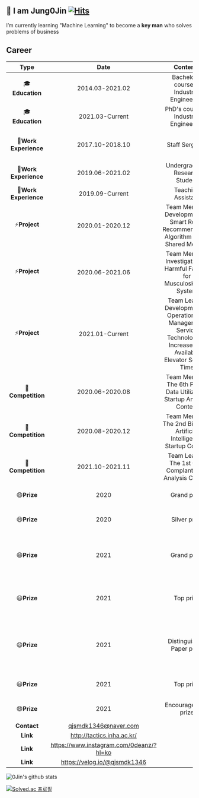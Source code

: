 ## :wave: I am Jung0Jin [![Hits](https://hits.seeyoufarm.com/api/count/incr/badge.svg?url=https%3A%2F%2Fgithub.com%2FJung0Jin&count_bg=%2379C83D&title_bg=%23555555&icon=&icon_color=%23E7E7E7&title=hits&edge_flat=false)](https://hits.seeyoufarm.com)

I’m currently learning "Machine Learning" to become a **key man** who solves problems of business

## Career

|    **Type**    |     **Date**    |                    **Contents**                   |**Organization**|
|:--------------:|:---------------:|:-------------------------------------------------:|:--------------:|
| :mortar_board:**Education**  | 2014.03-2021.02 | Bachelor's course in Industrial Engineering     |  **INHA Univ**     |
| :mortar_board:**Education**  | 2021.03-Current | PhD's course in Industrial Engineering       |  **INHA Univ**     |
| :office:**Work Experience** | 2017.10-2018.10 | Staff Sergeant |  **Republic of Korea Marine Corps**         |
| :office:**Work Experience** | 2019.06-2021.02 | Undergraduate Research Student |  **TACTICS Lab**         |
| :office:**Work Experience** | 2019.09-Current | Teaching Assistant |  **INHA Univ**         |
| ⚡**Project**   | 2020.01-2020.12 | Team Member, Development of Smart Route Recommendation Algorithm Using Shared Mobility |  **National Research Foundation of Korea**          |
| ⚡**Project**   | 2020.06-2021.06 | Team Member, Investigation of Harmful Factors for Musculoskeletal System |  **KIA MOTORS**          |
| ⚡**Project**   | 2021.01-Current | Team Leader, Development of Operation and Management Service Technology to Increase The Available Elevator Service Time |  **HYUNDAI ELEVATOR**          |
| 👯**Competition**   | 2020.06-2020.08 | Team Member, The 6th Public Data Utilization Startup Analysis Contest  |  **Incheon Metropolitan City**          |
| 👯**Competition**   | 2020.08-2020.12 | Team Member, The 2nd Big Data Artificial Intelligence Startup Contest  |  **Korea Gas Corporation**          |
| 👯**Competition**   | 2021.10-2021.11 | Team Leader, The 1st Civil Complant Data Analysis Contest  |  **Anti-Corruption & Civil Rights Commission**          |
| 😄**Prize**   | 2020 | Grand prize | **2020 I-GPS in Inha University** |
| 😄**Prize**   | 2020 | Silver prize | **2020 X-Corps Festival** |
| 😄**Prize**   | 2021 | Grand prize | **2021 Spring Conference Korea Society of Quality Management** |
| 😄**Prize**   | 2021 | Top prize | **2021 I-GPS Middle Presentation in Inha University** |
| 😄**Prize**   | 2021 | Distinguished Paper prize | **2021 Autumn Conference Korea Society of Quality Management** |
| 😄**Prize**   | 2021 | Top prize | **2021 I-GPS in Inha University** |
| 😄**Prize**   | 2021 | Encouragement prize | **2021 X-Corps Festival** |
|**Contact**   | qjsmdk1346@naver.com |  |  |
|**Link**   | http://tactics.inha.ac.kr/﻿ |  |  |
|**Link**   | https://www.instagram.com/0deanz/?hl=ko |  |  |
|**Link**   | https://velog.io/@qjsmdk1346 |  |  |



![0Jin's github stats](https://github-readme-stats.vercel.app/api?username=Jung0Jin&show_icons=true)

[![Solved.ac
프로필](http://mazassumnida.wtf/api/generate_badge?boj=qjsmdk1346)](https://solved.ac/qjsmdk1346)



<!--
**Jung0Jin/Jung0Jin** is a ✨ _special_ ✨ repository because its `README.md` (this file) appears on your GitHub profile.

Here are some ideas to get you started:

- 🔭 I’m currently working on ...
- 🌱 I’m currently learning ...
- 👯 I’m looking to collaborate on ...
- 🤔 I’m looking for help with ...
- 💬 Ask me about ...
- 📫 How to reach me: ...
- 😄 Pronouns: ...
- ⚡ Fun fact: ...
-->
